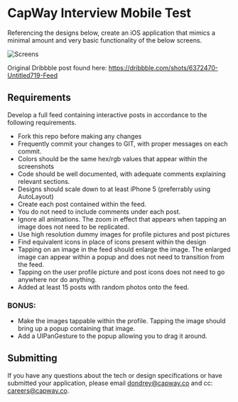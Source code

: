 # CapWay Interview Mobile Test
Referencing the designs below, create an iOS application that mimics a minimal amount and very basic functionality of the below screens.

![Screens](readme-assets/screen.gif)

Original Dribbble post found here: 
https://dribbble.com/shots/6372470-Untitled719-Feed

## Requirements

Develop a full feed containing interactive posts in accordance to the following requirements.

- Fork this repo before making any changes
- Frequently commit your changes to GIT, with proper messages on each commit.
- Colors should be the same hex/rgb values that appear within the screenshots
- Code should be well documented, with adequate comments explaining relevant sections.
- Designs should scale down to at least iPhone 5 (preferrably using AutoLayout)
- Create each post contained within the feed.
- You do not need to include comments under each post.
- Ignore all animations. The zoom in effect that appears when tapping an image does not need to be replicated.
- Use high resolution dummy images for profile pictures and post pictures
- Find equivalent icons in place of icons present within the design
- Tapping on an image in the feed should enlarge the image. The enlarged image can appear within a popup and does not need to transition from the feed. 
- Tapping on the user profile picture and post icons does not need to go anywhere nor do anything. 
- Added at least 15 posts with random photos onto the feed. 

### BONUS:
- Make the images tappable within the profile. Tapping the image should bring up a popup containing that image.
- Add a UIPanGesture to the popup allowing you to drag it around. 

## Submitting
If you have any questions about the tech or design specifications or have submitted your application, please email dondrey@capway.co and cc: careers@capway.co.
